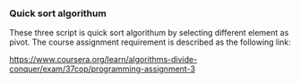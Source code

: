 ### Quick sort algorithum	

These three script is quick sort algorithum by selecting different element as pivot. The course assignment requirement is described as the following link:


https://www.coursera.org/learn/algorithms-divide-conquer/exam/37cop/programming-assignment-3